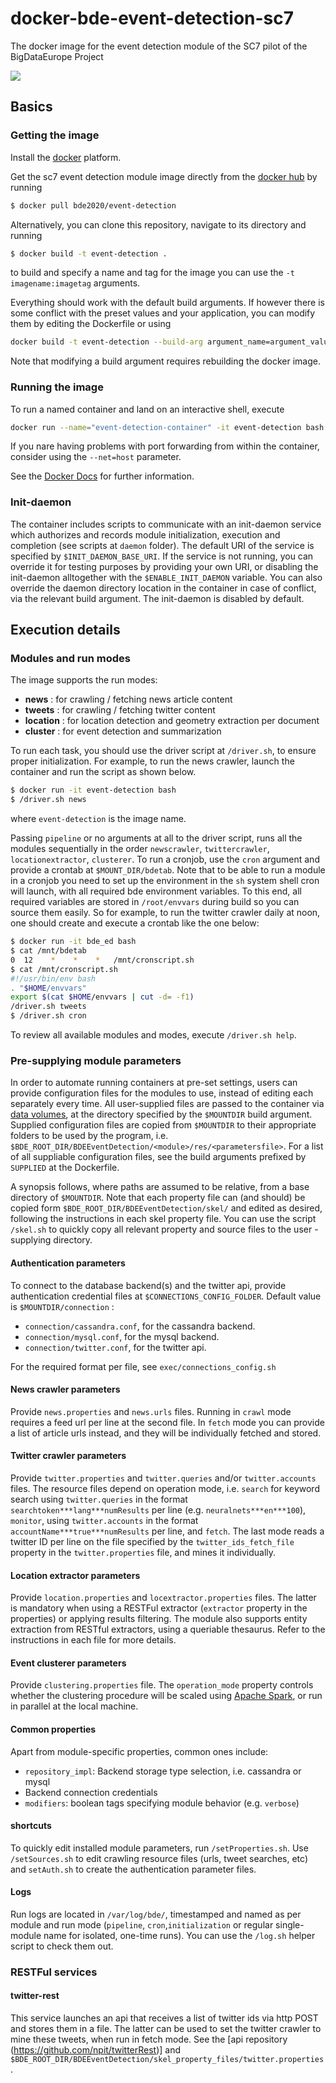 # docker-bde-event-detection-sc7
The docker image for the event detection module of the SC7 pilot of the BigDataEurope Project

[![](https://images.microbadger.com/badges/image/bde2020/event-detection.svg)](http://microbadger.com/images/bde2020/event-detection "Get your own image badge on microbadger.com")
## Basics
### Getting the image
Install the [docker](https://www.docker.com/) platform.

Get the sc7 event detection module image directly from the [docker hub](https://hub.docker.com/r/bde2020/event-detection/)  by running
```bash
$ docker pull bde2020/event-detection
```

Alternatively, you can clone this repository, navigate to its directory and running
```bash
$ docker build -t event-detection .
```
to build and specify a name and tag for the image you can use the `-t imagename:imagetag` arguments.

Everything should work with the default build arguments. If however there is some conflict with the preset values and your application, you can modify them by editing the Dockerfile or using
```bash
docker build -t event-detection --build-arg argument_name=argument_value .
```
Note that modifying a build argument requires rebuilding the docker image.

### Running the image
To run a named container and land on an interactive shell, execute
```bash
docker run --name="event-detection-container" -it event-detection bash
```

If you nare having problems with port forwarding from within the container, consider using  the `--net=host` parameter.

See the [Docker Docs](https://docs.docker.com/) for further information.

### Init-daemon
The container includes scripts to communicate with an init-daemon service which authorizes and records module initialization, execution and completion (see scripts at `daemon` folder). The default URI of the service is specified by `$INIT_DAEMON_BASE_URI`. If the service is not running, you can override it for testing purposes by providing your own URI, or disabling the init-daemon alltogether with the `$ENABLE_INIT_DAEMON` variable. You can also override the daemon directory location in the container in case of conflict, via the relevant build argument. The init-daemon is disabled by default.


## Execution details
### Modules and run modes
The image supports the run modes:
- **news** : for crawling / fetching news article content
- **tweets** : for crawling / fetching twitter content
- **location** : for location detection and geometry extraction per document
- **cluster** : for event detection and summarization

To run each task, you should use the driver script at `/driver.sh`, to ensure proper initialization.
For example, to run the news crawler, launch the container and run the script as shown below.
```bash
$ docker run -it event-detection bash
$ /driver.sh news
```
where `event-detection` is the image name.

Passing `pipeline` or no arguments at all to the driver script, runs all the modules sequentially in the order `newscrawler`, `twittercrawler`, `locationextractor`, `clusterer`.
To run a cronjob, use the `cron` argument and provide a crontab at `$MOUNT_DIR/bdetab`. Note that to be able to run a module in a cronjob you need to set up the environment in the `sh` system shell cron will launch, with all required bde environment variables. To this end, all required variables are stored in `/root/envvars` during build so you can source them easily. So for example, to run the twitter crawler daily at noon, one should create and execute a crontab like the one below:
```bash
$ docker run -it bde_ed bash
$ cat /mnt/bdetab
0  12    *    *    *   /mnt/cronscript.sh
$ cat /mnt/cronscript.sh
#!/usr/bin/env bash
. "$HOME/envvars"
export $(cat $HOME/envvars | cut -d= -f1)
/driver.sh tweets
$ /driver.sh cron

```
To review all available modules and modes, execute `/driver.sh help`.
### Pre-supplying module parameters
In order to automate running containers at pre-set settings, users can provide configuration files for the modules to use, instead of editing each separately every time. All user-supplied files  are passed to the container via [data volumes](https://docs.docker.com/engine/tutorials/dockervolumes/#/data-volumes), at the directory specified by the `$MOUNTDIR` build argument. Supplied configuration files are copied from `$MOUNTDIR` to their appropriate folders to be used by the program, i.e. `$BDE_ROOT_DIR/BDEEventDetection/<module>/res/<parametersfile>`. For a list of all suppliable configuration files, see the build arguments prefixed by `SUPPLIED` at the Dockerfile.

A synopsis follows, where paths are assumed to be relative, from a base directory of `$MOUNTDIR`. Note that each property file can (and should) be copied form `$BDE_ROOT_DIR/BDEEventDetection/skel/` and edited as desired, following the instructions in each skel property file. You can use the script `/skel.sh` to quickly copy all relevant property and source files to the user - supplying directory.

#### Authentication parameters
To connect to the database backend(s) and the twitter api, provide authentication credential files at `$CONNECTIONS_CONFIG_FOLDER`. Default value is `$MOUNTDIR/connection` :
- `connection/cassandra.conf`, for the cassandra backend.
- `connection/mysql.conf`, for the mysql backend.
- `connection/twitter.conf`, for the twitter api.

For the required format per file, see `exec/connections_config.sh`

#### News crawler parameters
Provide `news.properties` and `news.urls` files. Running in `crawl` mode requires a feed url per line at the second file. In `fetch` mode you can provide a list of article urls instead, and they will be individually fetched and stored.

#### Twitter crawler parameters
Provide `twitter.properties` and `twitter.queries` and/or `twitter.accounts` files. The resource files depend on operation mode, i.e. `search` for keyword search using `twitter.queries` in the format `searchtoken***lang***numResults` per line (e.g. `neuralnets***en***100`), `monitor`, using `twitter.accounts` in the format `accountName***true***numResults` per line, and `fetch`. The last mode reads a twitter ID per line on the file specified by the `twitter_ids_fetch_file` property in the `twitter.properties` file, and mines it individually.

#### Location extractor parameters
Provide `location.properties` and `locextractor.properties` files. The latter is mandatory when using a RESTFul extractor (`extractor` property in the properties) or applying results filtering. The module also supports entity extraction from RESTful extractors, using a queriable thesaurus. Refer to the instructions in each file for more details.

#### Event clusterer parameters
Provide `clustering.properties` file. The `operation_mode` property controls whether the clustering procedure will be scaled using [Apache Spark](http://spark.apache.org/), or run in parallel at the local machine.

#### Common properties
Apart from module-specific properties, common ones include:
- `repository_impl`: Backend storage type selection, i.e. cassandra or mysql
- Backend connection credentials
- `modifiers`: boolean tags specifying module behavior (e.g. `verbose`)

#### shortcuts
To quickly edit installed module parameters, run `/setProperties.sh`. Use `/setSources.sh` to edit crawling resource files (urls, tweet searches, etc) and `setAuth.sh` to create the authentication parameter files.


#### Logs
Run logs are located in `/var/log/bde/`, timestamped and named as per module and run mode (`pipeline`, `cron`,`initialization` or regular single-module name for isolated, one-time runs). You can use the `/log.sh` helper script to  check them out.

### RESTFul services
#### twitter-rest
This service launches an api that receives a list of twitter ids via http POST and stores them in a file. The latter  can be used to set the twitter crawler to mine these tweets, when run in fetch mode. See the [api repository (https://github.com/npit/twitterRest)] and `$BDE_ROOT_DIR/BDEEventDetection/skel_property_files/twitter.properties`.
